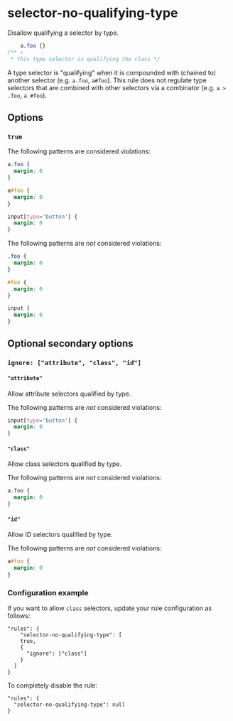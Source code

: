 # selector-no-qualifying-type

Disallow qualifying a selector by type.

<!-- prettier-ignore -->
```css
    a.foo {}
/** ↑
 * This type selector is qualifying the class */
```

A type selector is "qualifying" when it is compounded with (chained to) another selector (e.g. `a.foo`, `a#foo`). This rule does not regulate type selectors that are combined with other selectors via a combinator (e.g. `a > .foo`, `a #foo`).

## Options

### `true`

The following patterns are considered violations:

<!-- prettier-ignore -->
```css
a.foo {
  margin: 0
}
```

<!-- prettier-ignore -->
```css
a#foo {
  margin: 0
}
```

<!-- prettier-ignore -->
```css
input[type='button'] {
  margin: 0
}
```

The following patterns are _not_ considered violations:

<!-- prettier-ignore -->
```css
.foo {
  margin: 0
}
```

<!-- prettier-ignore -->
```css
#foo {
  margin: 0
}
```

<!-- prettier-ignore -->
```css
input {
  margin: 0
}
```

## Optional secondary options

### `ignore: ["attribute", "class", "id"]`

#### `"attribute"`

Allow attribute selectors qualified by type.

The following patterns are _not_ considered violations:

<!-- prettier-ignore -->
```css
input[type='button'] {
  margin: 0
}
```

#### `"class"`

Allow class selectors qualified by type.

The following patterns are _not_ considered violations:

<!-- prettier-ignore -->
```css
a.foo {
  margin: 0
}
```

#### `"id"`

Allow ID selectors qualified by type.

The following patterns are _not_ considered violations:

<!-- prettier-ignore -->
```css
a#foo {
  margin: 0
}
```

### Configuration example

If you want to allow `class` selectors, update your rule configuration as follows:

```
"rules": {
    "selector-no-qualifying-type": [
    true,
    {
      "ignore": ["class"]
    }
  ]
}
```

To completely disable the rule:

```
"rules": {
  "selector-no-qualifying-type": null
}
```
